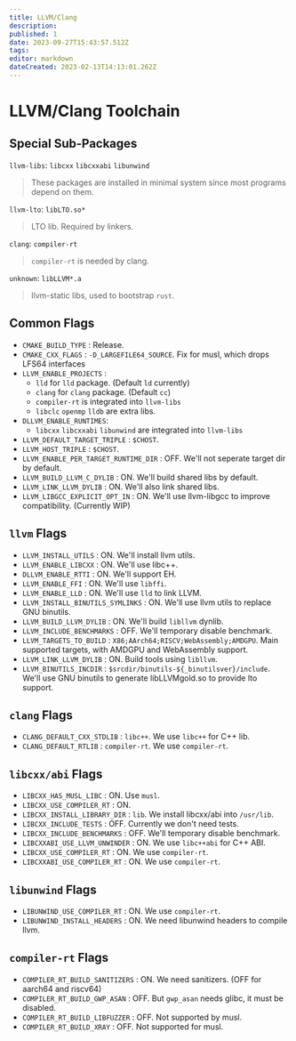 ```yaml
---
title: LLVM/Clang
description: 
published: 1
date: 2023-09-27T15:43:57.512Z
tags: 
editor: markdown
dateCreated: 2023-02-13T14:13:01.262Z
---
```


# LLVM/Clang Toolchain

## Special Sub-Packages

`llvm-libs`: `libcxx` `libcxxabi` `libunwind`
> These packages are installed in minimal system since most programs depend on them.

`llvm-lto`: `libLTO.so*`
> LTO lib. Required by linkers.

`clang`: `compiler-rt`
> `compiler-rt` is needed by clang.

`unknown`: `libLLVM*.a`
> llvm-static libs, used to bootstrap `rust`.

## Common Flags

- `CMAKE_BUILD_TYPE` : Release.
- `CMAKE_CXX_FLAGS` : `-D_LARGEFILE64_SOURCE`. Fix for musl, which drops LFS64 interfaces
- `LLVM_ENABLE_PROJECTS` :
  - `lld` for `lld` package. (Default `ld` currently)
  - `clang` for `clang` package. (Default `cc`)
  - `compiler-rt` is integrated into `llvm-libs`
  - `libclc` `openmp` `lldb` are extra libs.
- `DLLVM_ENABLE_RUNTIMES`:
  - `libcxx` `libcxxabi` `libunwind` are integrated into `llvm-libs`
- `LLVM_DEFAULT_TARGET_TRIPLE` : `$CHOST`.
- `LLVM_HOST_TRIPLE` : `$CHOST`.
- `LLVM_ENABLE_PER_TARGET_RUNTIME_DIR` : OFF. We'll not seperate target dir by default.
- `LLVM_BUILD_LLVM_C_DYLIB` : ON. We'll build shared libs by default.
- `LLVM_LINK_LLVM_DYLIB` : ON. We'll also link shared libs.
- `LLVM_LIBGCC_EXPLICIT_OPT_IN` : ON. We'll use llvm-libgcc to improve compatibility. (Currently WIP)

## `llvm` Flags

- `LLVM_INSTALL_UTILS` : ON. We'll install llvm utils.
- `LLVM_ENABLE_LIBCXX` : ON. We'll use libc++.
- `DLLVM_ENABLE_RTTI` : ON. We'll support EH.
- `LLVM_ENABLE_FFI` : ON. We'll use `libffi`.
- `LLVM_ENABLE_LLD` : ON. We'll use `lld` to link LLVM.
- `LLVM_INSTALL_BINUTILS_SYMLINKS` : ON. We'll use llvm utils to replace GNU binutils.
- `LLVM_BUILD_LLVM_DYLIB` : ON. We'll build `libllvm` dynlib.
- `LLVM_INCLUDE_BENCHMARKS` : OFF. We'll temporary disable benchmark.
- `LLVM_TARGETS_TO_BUILD` : `X86;AArch64;RISCV;WebAssembly;AMDGPU`. Main supported targets, with AMDGPU and WebAssembly support.
- `LLVM_LINK_LLVM_DYLIB` : ON. Build tools using `libllvm`.
- `LLVM_BINUTILS_INCDIR` : `$srcdir/binutils-${_binutilsver}/include`. We'll use GNU binutils to generate libLLVMgold.so to provide lto support.

## `clang` Flags

- `CLANG_DEFAULT_CXX_STDLIB` : `libc++`. We use `libc++` for C++ lib.
- `CLANG_DEFAULT_RTLIB` : `compiler-rt`. We use `compiler-rt`.

## `libcxx/abi` Flags

- `LIBCXX_HAS_MUSL_LIBC` : ON. Use `musl`.
- `LIBCXX_USE_COMPILER_RT` : ON. 
- `LIBCXX_INSTALL_LIBRARY_DIR` : `lib`. We install libcxx/abi into `/usr/lib`.
- `LIBCXX_INCLUDE_TESTS` : OFF. Currently we don't need tests.
- `LIBCXX_INCLUDE_BENCHMARKS` : OFF. We'll temporary disable benchmark.
- `LIBCXXABI_USE_LLVM_UNWINDER` : ON. We use `libc++abi` for C++ ABI.
- `LIBCXX_USE_COMPILER_RT` : ON. We use `compiler-rt`.
- `LIBCXXABI_USE_COMPILER_RT` : ON. We use `compiler-rt`.

## `libunwind` Flags

- `LIBUNWIND_USE_COMPILER_RT` : ON. We use `compiler-rt`.
- `LIBUNWIND_INSTALL_HEADERS` : ON. We need libunwind headers to compile llvm.

## `compiler-rt` Flags

- `COMPILER_RT_BUILD_SANITIZERS` : ON. We need sanitizers. (OFF for aarch64 and riscv64)
- `COMPILER_RT_BUILD_GWP_ASAN` : OFF. But `gwp_asan` needs glibc, it must be disabled.
- `COMPILER_RT_BUILD_LIBFUZZER` : OFF. Not supported by musl.
- `COMPILER_RT_BUILD_XRAY` : OFF. Not supported for musl.